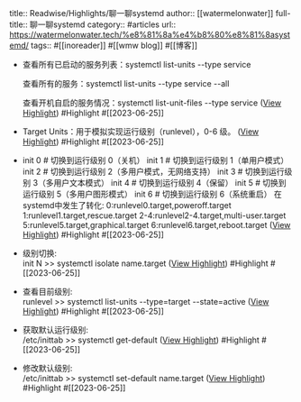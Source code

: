 title:: Readwise/Highlights/聊一聊systemd
author:: [[watermelonwater]]
full-title:: 聊一聊systemd
category:: #articles
url:: https://watermelonwater.tech/%e8%81%8a%e4%b8%80%e8%81%8asystemd/
tags:: #[[inoreader]] #[[wmw blog]] #[[博客]]

- 查看所有已启动的服务列表：systemctl list-units --type service
  
  查看所有的服务：systemctl list-units --type service --all
  
  查看开机自启的服务情况：systemctl list-unit-files --type service ([View Highlight](https://read.readwise.io/read/01h3rtxfjfcaxf064angfccvf4)) #Highlight #[[2023-06-25]]
- Target Units：用于模拟实现运行级别（runlevel），0-6 级。 ([View Highlight](https://read.readwise.io/read/01h3rtxxt30teebbwgnvyy1c6s)) #Highlight #[[2023-06-25]]
- init 0 # 切换到运行级别 0（关机） init 1 # 切换到运行级别 1（单用户模式） init 2 # 切换到运行级别 2（多用户模式，无网络支持） init 3 # 切换到运行级别 3（多用户文本模式） init 4 # 切换到运行级别 4（保留） init 5 # 切换到运行级别 5（多用户图形模式） init 6 # 切换到运行级别 6（系统重启） 在systemd中发生了转化: 0:runlevel0.target,poweroff.target 1:runlevel1.target,rescue.target 2-4:runlevel2-4.target,multi-user.target 5:runlevel5.target,graphical.target 6:runlevel6.target,reboot.target ([View Highlight](https://read.readwise.io/read/01h3rtyg36vk2qtg8ygr8nb392)) #Highlight #[[2023-06-25]]
- 级别切换:  
  init N >> systemctl isolate name.target ([View Highlight](https://read.readwise.io/read/01h3rtzd4x2ac8aprc7egbw0zz)) #Highlight #[[2023-06-25]]
- 查看目前级别:  
  runlevel >> systemctl list-units --type=target --state=active ([View Highlight](https://read.readwise.io/read/01h3rtzgtaet9w624n0mypbfsk)) #Highlight #[[2023-06-25]]
- 获取默认运行级别:  
  /etc/inittab >> systemctl get-default ([View Highlight](https://read.readwise.io/read/01h3rtzpnzdnba9ftvx80ghnra)) #Highlight #[[2023-06-25]]
- 修改默认级别:  
  /etc/inittab >> systemctl set-default name.target ([View Highlight](https://read.readwise.io/read/01h3rtztyz8z5x3w3jbk440pcs)) #Highlight #[[2023-06-25]]